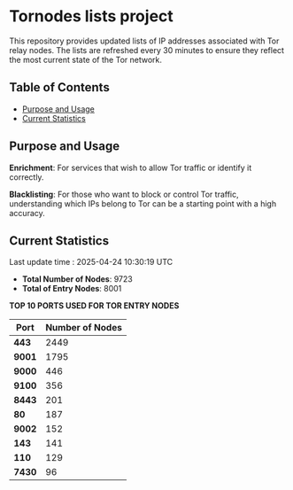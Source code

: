 # Tornodes lists project

This repository provides updated lists of IP addresses associated with Tor relay nodes. The lists are refreshed every 30 minutes to ensure they reflect the most current state of the Tor network.

## Table of Contents

- [Purpose and Usage](#purpose-and-usage)
- [Current Statistics](#current-statistics)


## Purpose and Usage

**Enrichment**: For services that wish to allow Tor traffic or identify it correctly.

**Blacklisting**: For those who want to block or control Tor traffic, understanding which IPs belong to Tor can be a starting point with a high accuracy.

## Current Statistics

Last update time : 2025-04-24 10:30:19 UTC

- **Total Number of Nodes**: 9723
- **Total of Entry Nodes**: 8001

**TOP 10 PORTS USED FOR TOR ENTRY NODES**

| **Port** | **Number of Nodes** |
|------|-----------------|
| **443**   | 2449  |
| **9001**   | 1795  |
| **9000**   | 446  |
| **9100**   | 356  |
| **8443**   | 201  |
| **80**   | 187  |
| **9002**   | 152  |
| **143**   | 141  |
| **110**   | 129  |
| **7430**   | 96  |

